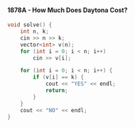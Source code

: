 ####  1878A - How Much Does Daytona Cost?

```cpp
void solve() {
    int n, k;
    cin >> n >> k;
    vector<int> v(n);
    for (int i = 0; i < n; i++)
        cin >> v[i];

    for (int i = 0; i < n; i++) {
        if (v[i] == k) {
            cout << "YES" << endl;
            return;
        }
    }
    cout << "NO" << endl;
}
```